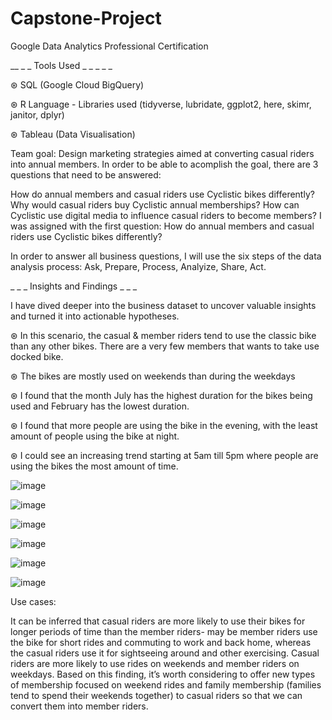 # Capstone-Project
Google Data Analytics Professional Certification 

__ _ _ Tools Used _ _ _ _ _

⊛ SQL (Google Cloud BigQuery) 

⊛ R Language - Libraries used (tidyverse, lubridate, ggplot2, here, skimr, janitor, dplyr) 

⊛ Tableau (Data Visualisation) 

Team goal: Design marketing strategies aimed at converting casual riders into annual members. In order to be able to acomplish the goal, there are 3 questions that need to be answered:

How do annual members and casual riders use Cyclistic bikes differently?
Why would casual riders buy Cyclistic annual memberships?
How can Cyclistic use digital media to influence casual riders to become members?
I was assigned with the first question: How do annual members and casual riders use Cyclistic bikes differently?

In order to answer all business questions, I will use the six steps of the data analysis process: Ask, Prepare, Process, Analyize, Share, Act.

 _  _  _ Insights and Findings _  _  _ 
 
 I have dived deeper into the business dataset to uncover valuable insights and turned it into actionable hypotheses. 

 ⊛ In this scenario, the casual & member riders tend to use the classic bike than any other bikes. There are a very few members that wants to take use docked bike. 

 ⊛ The bikes are mostly used on weekends than during the weekdays 

 ⊛ I found that the month July has the highest duration for the bikes being used and February has the lowest duration. 

 ⊛ I found that more people are using the bike in the evening, with the least amount of people using the bike at night. 

 ⊛ I could see an increasing trend starting at 5am till 5pm where people are using the bikes the most amount of time.

![image](https://user-images.githubusercontent.com/90139229/179272534-456149aa-e868-4e86-a8f5-294d8990afd5.png)

![image](https://user-images.githubusercontent.com/90139229/179273209-ed18aff3-35d7-4f4d-a222-c404f052f022.png)

![image](https://user-images.githubusercontent.com/90139229/179273372-46645d3c-35de-4cc2-848f-f8ef1cd1a43b.png)

![image](https://user-images.githubusercontent.com/90139229/179273490-5eecf30a-62ec-461c-95e6-f35749ee6e73.png)

![image](https://user-images.githubusercontent.com/90139229/179273581-120a244c-46fd-41b3-92e5-6ce01f912d88.png)

![image](https://user-images.githubusercontent.com/90139229/179273861-1c6fbe38-84b7-4385-9601-138872b36aaa.png)

Use cases: 

It can be inferred that casual riders are more likely to use their bikes for longer periods of time than the member riders- may be member riders use the bike for short rides and commuting to work and back home, whereas the casual riders use it for sightseeing around and other exercising. Casual riders are more likely to use rides on weekends and member riders on weekdays. Based on this finding, it’s worth considering to offer new types of membership focused on weekend rides and family membership (families tend to spend their weekends together) to casual riders so that we can convert them into member riders.
